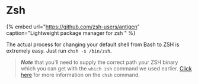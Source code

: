 # Zsh

{% embed url="https://github.com/zsh-users/antigen" caption="Lightweight package manager for zsh " %}

The actual process for changing your default shell from Bash to ZSH is extremely easy. Just run `chsh -s /bin/zsh`.

> _**Note**_ that you'll need to supply the correct path your ZSH binary which you can get with the `which zsh` command we used earlier. [Click here](https://linux.die.net/man/1/chsh) for more information on the `chsh` command.


